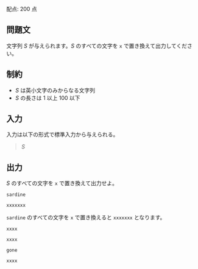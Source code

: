 配点: $200$ 点

## 問題文

文字列 $S$ が与えられます。$S$ のすべての文字を `x` で置き換えて出力してください。

## 制約

- $S$ は英小文字のみからなる文字列
- $S$ の長さは $1$ 以上 $100$ 以下

## 入力

入力は以下の形式で標準入力から与えられる。

> $S$

## 出力

$S$ のすべての文字を `x` で置き換えて出力せよ。

```input1
sardine
```

```output1
xxxxxxx
```

`sardine` のすべての文字を `x` で置き換えると `xxxxxxx` となります。

```input2
xxxx
```

```output2
xxxx
```

```input3
gone
```

```output3
xxxx
```